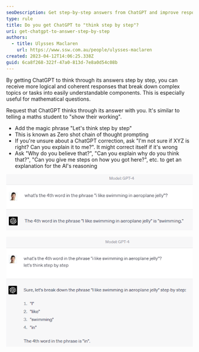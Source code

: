 ```yaml
---
seoDescription: Get step-by-step answers from ChatGPT and improve response logic with zero-shot chain of thought prompting.
type: rule
title: Do you get ChatGPT to "think step by step"?
uri: get-chatgpt-to-answer-step-by-step
authors:
  - title: Ulysses Maclaren
    url: https://www.ssw.com.au/people/ulysses-maclaren
created: 2023-04-12T14:06:25.338Z
guid: 6ca8f268-322f-47a0-813d-7e8a0d54c08b
---
```


By getting ChatGPT to think through its answers step by step, you can receive more logical and coherent responses that break down complex topics or tasks into easily understandable components. This is especially useful for mathematical questions.

<!--endintro-->

Request that ChatGPT thinks through its answer with you. It's similar to telling a maths student to "show their working".

- Add the magic phrase "Let's think step by step"
- This is known as Zero shot chain of thought prompting
- If you're unsure about a ChatGPT correction, ask "I'm not sure if XYZ is right? Can you explain it to me?". It might correct itself if it's wrong
- Ask "Why do you believe that?", "Can you explain why do you think that?", "Can you give me steps on how you got here?", etc. to get an explanation for the AI's reasoning

![Figure: Bad Example - It got the answer wrong](don-t-think.png)

![Figure: Good Example - By getting it to think step by step, it got the answer right](think.png)
